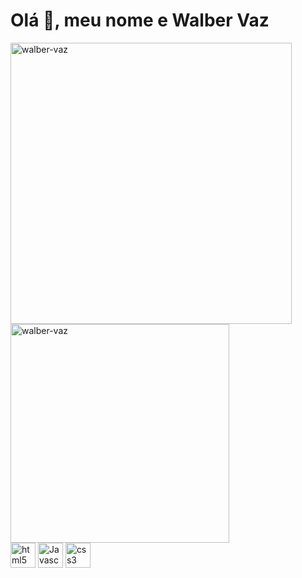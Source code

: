 <h1> Olá 👋, meu nome e Walber Vaz </h1>

<div>
  <img width="450px" src="https://github-readme-stats.vercel.app/api?username=walber-vaz&show_icons=true&theme=dracula&locale=pt-br" alt="walber-vaz" />
  <img width="350px" src="https://github-readme-stats.vercel.app/api/top-langs/?username=walber-vaz&show_icons=true&locale=pt-br&&layout=compact&theme=dracula" alt="walber-vaz" />
</div>

<div>
  <img width="40px" height="40px" src="https://cdn.jsdelivr.net/gh/devicons/devicon/icons/html5/html5-original.svg" alt="html5" />
  <img width="40px" height="40px" src="https://cdn.jsdelivr.net/gh/devicons/devicon/icons/javascript/javascript-original.svg" alt="Javascript" />
  <img width="40px" height="40px" src="https://cdn.jsdelivr.net/gh/devicons/devicon/icons/css3/css3-original.svg" alt="css3" />
</div>

